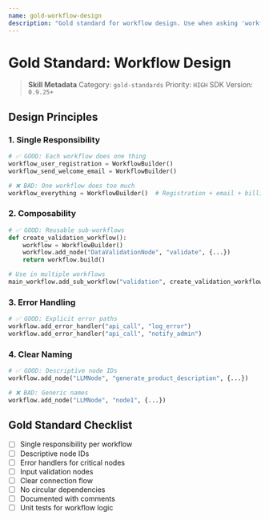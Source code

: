 ```yaml
---
name: gold-workflow-design
description: "Gold standard for workflow design. Use when asking 'workflow design standard', 'workflow best practices', or 'design workflow'."
---
```


# Gold Standard: Workflow Design

> **Skill Metadata**
> Category: `gold-standards`
> Priority: `HIGH`
> SDK Version: `0.9.25+`

## Design Principles

### 1. Single Responsibility
```python
# ✅ GOOD: Each workflow does one thing
workflow_user_registration = WorkflowBuilder()
workflow_send_welcome_email = WorkflowBuilder()

# ❌ BAD: One workflow does too much
workflow_everything = WorkflowBuilder()  # Registration + email + billing...
```

### 2. Composability
```python
# ✅ GOOD: Reusable sub-workflows
def create_validation_workflow():
    workflow = WorkflowBuilder()
    workflow.add_node("DataValidationNode", "validate", {...})
    return workflow.build()

# Use in multiple workflows
main_workflow.add_sub_workflow("validation", create_validation_workflow())
```

### 3. Error Handling
```python
# ✅ GOOD: Explicit error paths
workflow.add_error_handler("api_call", "log_error")
workflow.add_error_handler("api_call", "notify_admin")
```

### 4. Clear Naming
```python
# ✅ GOOD: Descriptive node IDs
workflow.add_node("LLMNode", "generate_product_description", {...})

# ❌ BAD: Generic names
workflow.add_node("LLMNode", "node1", {...})
```

## Gold Standard Checklist

- [ ] Single responsibility per workflow
- [ ] Descriptive node IDs
- [ ] Error handlers for critical nodes
- [ ] Input validation nodes
- [ ] Clear connection flow
- [ ] No circular dependencies
- [ ] Documented with comments
- [ ] Unit tests for workflow logic

<!-- Trigger Keywords: workflow design standard, workflow best practices, design workflow, workflow gold standard -->
